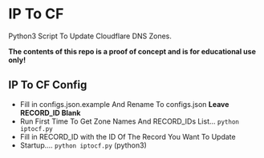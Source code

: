 # IP To CF

Python3 Script To Update Cloudflare DNS Zones. 

<strong>The contents of this repo is a proof of concept and is for educational use only!</strong>

## IP To CF Config

- Fill in configs.json.example And Rename To configs.json **Leave RECORD_ID Blank**
- Run First Time To Get Zone Names And RECORD_IDs List... `python iptocf.py`
- Fill in RECORD_ID with the ID Of The Record You Want To Update
- Startup.... `python iptocf.py` (python3)
